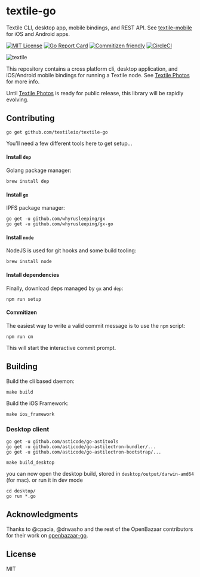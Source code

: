 # textile-go

Textile CLI, desktop app, mobile bindings, and REST API. See [textile-mobile](https://github.com/textileio/textile-mobile/) for iOS and Android apps.

[![MIT License](http://img.shields.io/badge/license-MIT-blue.svg?style=flat)](LICENSE) [![Go Report Card](https://goreportcard.com/badge/github.com/textileio/textile-go)](https://goreportcard.com/report/github.com/textileio/textile-go) [![Commitizen friendly](https://img.shields.io/badge/commitizen-friendly-brightgreen.svg)](http://commitizen.github.io/cz-cli/) [![CircleCI](https://circleci.com/gh/textileio/textile-go/tree/master.svg?style=shield)](https://circleci.com/gh/textileio/textile-go/tree/master)

![textile](https://s3.amazonaws.com/textile.public/cli.png)

This repository contains a cross platform cli, desktop application, and iOS/Android mobile bindings for running a Textile node. See [Textile Photos](https://www.textile.photos) for more info. 

Until [Textile Photos](https://www.textile.photos) is ready for public release, this library will be rapidly evolving.

## Contributing

```
go get github.com/textileio/textile-go
```

You'll need a few different tools here to get setup...

#### Install `dep`

Golang package manager:

```
brew install dep
```

#### Install `gx`

IPFS package manager:

```
go get -u github.com/whyrusleeping/gx
go get -u github.com/whyrusleeping/gx-go
```

#### Install `node`

NodeJS is used for git hooks and some build tooling:

```
brew install node
```

#### Install dependencies

Finally, download deps managed by `gx` and `dep`:

```
npm run setup
```

#### Commitizen

The easiest way to write a valid commit message is to use the `npm` script:

```
npm run cm
```

This will start the interactive commit prompt. 

## Building

Build the cli based daemon:

```
make build
```

Build the iOS Framework:

```
make ios_framework
``` 

### Desktop client

```
go get -u github.com/asticode/go-astitools
go get -u github.com/asticode/go-astilectron-bundler/...
go get -u github.com/asticode/go-astilectron-bootstrap/...
```

```
make build_desktop
```

you can now open the desktop build, stored in `desktop/output/darwin-amd64` (for mac). or run it in dev mode

```
cd desktop/
go run *.go
```


## Acknowledgments

Thanks to @cpacia, @drwasho and the rest of the OpenBazaar contributors for their work on [openbazaar-go](https://github.com/OpenBazaar/openbazaar-go). 

## License

MIT
